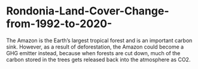 # Rondonia-Land-Cover-Change-from-1992-to-2020-
The Amazon is the Earth’s largest tropical forest and is an important carbon sink. However, as a result of deforestation, the Amazon could become a GHG emitter instead, because when forests are cut down, much of the carbon stored in the trees gets released back into the atmosphere as CO2. 
